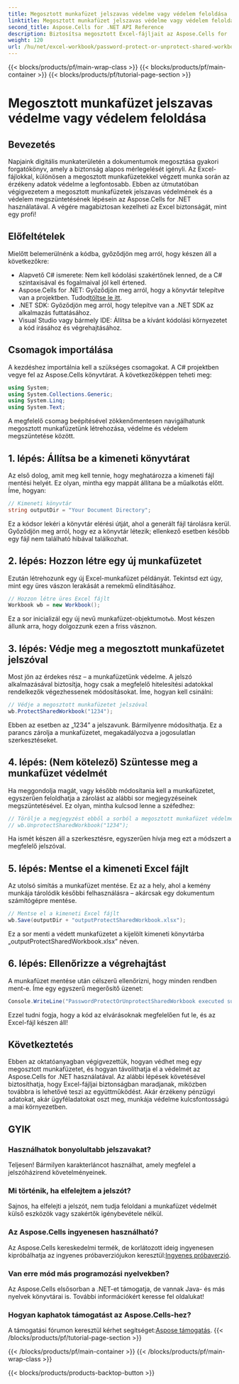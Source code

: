 ```yaml
---
title: Megosztott munkafüzet jelszavas védelme vagy védelem feloldása
linktitle: Megosztott munkafüzet jelszavas védelme vagy védelem feloldása
second_title: Aspose.Cells for .NET API Reference
description: Biztosítsa megosztott Excel-fájljait az Aspose.Cells for .NET segítségével a jelszavas védelemről és a védelem megszüntetéséről szóló egyszerű útmutatónkkal.
weight: 120
url: /hu/net/excel-workbook/password-protect-or-unprotect-shared-workbook/
---
```


{{< blocks/products/pf/main-wrap-class >}}
{{< blocks/products/pf/main-container >}}
{{< blocks/products/pf/tutorial-page-section >}}

# Megosztott munkafüzet jelszavas védelme vagy védelem feloldása

## Bevezetés

Napjaink digitális munkaterületén a dokumentumok megosztása gyakori forgatókönyv, amely a biztonság alapos mérlegelését igényli. Az Excel-fájlokkal, különösen a megosztott munkafüzetekkel végzett munka során az érzékeny adatok védelme a legfontosabb. Ebben az útmutatóban végigvezetem a megosztott munkafüzetek jelszavas védelmének és a védelem megszüntetésének lépésein az Aspose.Cells for .NET használatával. A végére magabiztosan kezelheti az Excel biztonságát, mint egy profi!

## Előfeltételek

Mielőtt belemerülnénk a kódba, győződjön meg arról, hogy készen áll a következőkre:

- Alapvető C# ismerete: Nem kell kódolási szakértőnek lenned, de a C# szintaxisával és fogalmaival jól kell értened.
-  Aspose.Cells for .NET: Győződjön meg arról, hogy a könyvtár telepítve van a projektben. Tudod[töltse le itt](https://releases.aspose.com/cells/net/).
- .NET SDK: Győződjön meg arról, hogy telepítve van a .NET SDK az alkalmazás futtatásához.
- Visual Studio vagy bármely IDE: Állítsa be a kívánt kódolási környezetet a kód írásához és végrehajtásához.

## Csomagok importálása

A kezdéshez importálnia kell a szükséges csomagokat. A C# projektben vegye fel az Aspose.Cells könyvtárat. A következőképpen teheti meg:

```csharp
using System;
using System.Collections.Generic;
using System.Linq;
using System.Text;
```

A megfelelő csomag beépítésével zökkenőmentesen navigálhatunk megosztott munkafüzetünk létrehozása, védelme és védelem megszüntetése között. 

## 1. lépés: Állítsa be a kimeneti könyvtárat

Az első dolog, amit meg kell tennie, hogy meghatározza a kimeneti fájl mentési helyét. Ez olyan, mintha egy mappát állítana be a műalkotás előtt. Íme, hogyan:

```csharp
// Kimeneti könyvtár
string outputDir = "Your Document Directory";
```

Ez a kódsor lekéri a könyvtár elérési útját, ahol a generált fájl tárolásra kerül. Győződjön meg arról, hogy ez a könyvtár létezik; ellenkező esetben később egy fájl nem található hibával találkozhat.

## 2. lépés: Hozzon létre egy új munkafüzetet

Ezután létrehozunk egy új Excel-munkafüzet példányát. Tekintsd ezt úgy, mint egy üres vászon lerakását a remekmű elindításához.

```csharp
// Hozzon létre üres Excel fájlt
Workbook wb = new Workbook();
```

 Ez a sor inicializál egy új nevű munkafüzet-objektumot`wb`. Most készen állunk arra, hogy dolgozzunk ezen a friss vásznon.

## 3. lépés: Védje meg a megosztott munkafüzetet jelszóval

Most jön az érdekes rész – a munkafüzetünk védelme. A jelszó alkalmazásával biztosítja, hogy csak a megfelelő hitelesítési adatokkal rendelkezők végezhessenek módosításokat. Íme, hogyan kell csinálni:

```csharp
// Védje a megosztott munkafüzetet jelszóval
wb.ProtectSharedWorkbook("1234");
```

Ebben az esetben az „1234” a jelszavunk. Bármilyenre módosíthatja. Ez a parancs zárolja a munkafüzetet, megakadályozva a jogosulatlan szerkesztéseket.

## 4. lépés: (Nem kötelező) Szüntesse meg a munkafüzet védelmét

Ha meggondolja magát, vagy később módosítania kell a munkafüzetet, egyszerűen feloldhatja a zárolást az alábbi sor megjegyzéseinek megszüntetésével. Ez olyan, mintha kulcsod lenne a széfedhez:

```csharp
// Törölje a megjegyzést ebből a sorból a megosztott munkafüzet védelmének feloldásához
// wb.UnprotectSharedWorkbook("1234");
```

Ha ismét készen áll a szerkesztésre, egyszerűen hívja meg ezt a módszert a megfelelő jelszóval.

## 5. lépés: Mentse el a kimeneti Excel fájlt

Az utolsó simítás a munkafüzet mentése. Ez az a hely, ahol a kemény munkája tárolódik későbbi felhasználásra – akárcsak egy dokumentum számítógépre mentése.

```csharp
// Mentse el a kimeneti Excel fájlt
wb.Save(outputDir + "outputProtectSharedWorkbook.xlsx");
```

Ez a sor menti a védett munkafüzetet a kijelölt kimeneti könyvtárba „outputProtectSharedWorkbook.xlsx” néven. 

## 6. lépés: Ellenőrizze a végrehajtást

A munkafüzet mentése után célszerű ellenőrizni, hogy minden rendben ment-e. Íme egy egyszerű megerősítő üzenet:

```csharp
Console.WriteLine("PasswordProtectOrUnprotectSharedWorkbook executed successfully.\r\n");
```

Ezzel tudni fogja, hogy a kód az elvárásoknak megfelelően fut le, és az Excel-fájl készen áll!

## Következtetés

Ebben az oktatóanyagban végigvezettük, hogyan védhet meg egy megosztott munkafüzetet, és hogyan távolíthatja el a védelmét az Aspose.Cells for .NET használatával. Az alábbi lépések követésével biztosíthatja, hogy Excel-fájljai biztonságban maradjanak, miközben továbbra is lehetővé teszi az együttműködést. Akár érzékeny pénzügyi adatokat, akár ügyféladatokat oszt meg, munkája védelme kulcsfontosságú a mai környezetben.

## GYIK

### Használhatok bonyolultabb jelszavakat?
Teljesen! Bármilyen karakterláncot használhat, amely megfelel a jelszóházirend követelményeinek.

### Mi történik, ha elfelejtem a jelszót?
Sajnos, ha elfelejti a jelszót, nem tudja feloldani a munkafüzet védelmét külső eszközök vagy szakértők igénybevétele nélkül.

### Az Aspose.Cells ingyenesen használható?
 Az Aspose.Cells kereskedelmi termék, de korlátozott ideig ingyenesen kipróbálhatja az ingyenes próbaverziójukon keresztül:[Ingyenes próbaverzió](https://releases.aspose.com/).

### Van erre mód más programozási nyelvekben?
Az Aspose.Cells elsősorban a .NET-et támogatja, de vannak Java- és más nyelvek könyvtárai is. További információkért keresse fel oldalukat!

### Hogyan kaphatok támogatást az Aspose.Cells-hez?
 A támogatási fórumon keresztül kérhet segítséget:[Aspose támogatás](https://forum.aspose.com/c/cells/9).
{{< /blocks/products/pf/tutorial-page-section >}}

{{< /blocks/products/pf/main-container >}}
{{< /blocks/products/pf/main-wrap-class >}}

{{< blocks/products/products-backtop-button >}}
